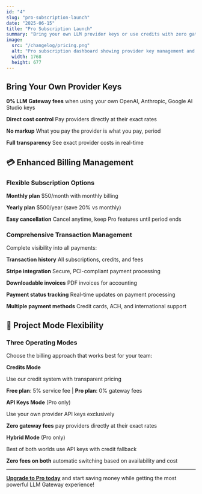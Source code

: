 ```yaml
---
id: "4"
slug: "pro-subscription-launch"
date: "2025-06-15"
title: "Pro Subscription Launch"
summary: "Bring your own LLM provider keys or use credits with zero gateway fees. Includes premium analytics, higher rate limits, and priority email support."
image:
  src: "/changelog/pricing.png"
  alt: "Pro subscription dashboard showing provider key management and billing controls"
  width: 1768
  height: 677
---
```


## Bring Your Own Provider Keys

**0% LLM Gateway fees** when using your own OpenAI, Anthropic, Google AI Studio keys

**Direct cost control** Pay providers directly at their exact rates

**No markup** What you pay the provider is what you pay, period

**Full transparency** See exact provider costs in real-time

## 💳 Enhanced Billing Management

### Flexible Subscription Options

**Monthly plan** $50/month with monthly billing

**Yearly plan** $500/year (save 20% vs monthly)

**Easy cancellation** Cancel anytime, keep Pro features until period ends

### Comprehensive Transaction Management

Complete visibility into all payments:

**Transaction history** All subscriptions, credits, and fees

**Stripe integration** Secure, PCI-compliant payment processing

**Downloadable invoices** PDF invoices for accounting

**Payment status tracking** Real-time updates on payment processing

**Multiple payment methods** Credit cards, ACH, and international support

## 🏢 Project Mode Flexibility

### Three Operating Modes

Choose the billing approach that works best for your team:

**Credits Mode**

Use our credit system with transparent pricing

**Free plan**: 5% service fee | **Pro plan**: 0% gateway fees

**API Keys Mode** (Pro only)

Use your own provider API keys exclusively

**Zero gateway fees** pay providers directly at their exact rates

**Hybrid Mode** (Pro only)

Best of both worlds use API keys with credit fallback

**Zero fees on both** automatic switching based on availability and cost

---

**[Upgrade to Pro today](/dashboard/settings/org/billing)** and start saving money while getting the most powerful LLM Gateway experience!
